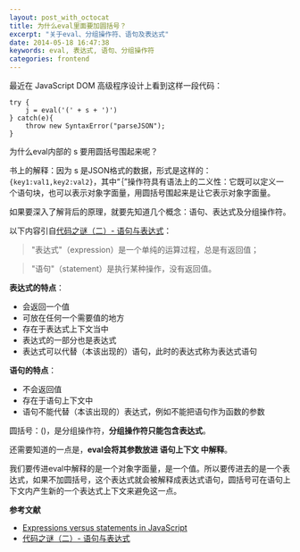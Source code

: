 ```yaml
---
layout: post_with_octocat
title: 为什么eval里面要加圆括号？
excerpt: "关于eval、分组操作符、语句及表达式"
date: 2014-05-18 16:47:38
keywords: eval, 表达式, 语句、分组操作符
categories: frontend
---
```

最近在 JavaScript DOM 高级程序设计上看到这样一段代码：


	try {
		j = eval('(' + s + ')')
    } catch(e){
    	throw new SyntaxError("parseJSON");
    }


为什么eval内部的 s 要用圆括号围起来呢？

书上的解释：因为 s 是JSON格式的数据，形式是这样的：`{key1:val1,key2:val2}`，其中“｛”操作符具有语法上的二义性：它既可以定义一个语句块，也可以表示对象字面量，用圆括号围起来是让它表示对象字面量。

如果要深入了解背后的原理，就要先知道几个概念：语句、表达式及分组操作符。

以下内容引自[代码之谜（二）- 语句与表达式](http://justjavac.com/codepuzzle/2012/10/28/codepuzzle-expression-and-statement.html)：

>"表达式"（expression）是一个单纯的运算过程，总是有返回值；

>"语句"（statement）是执行某种操作，没有返回值。


**表达式的特点**：

- 会返回一个值
- 可放在任何一个需要值的地方
- 存在于表达式上下文当中
- 表达式的一部分也是表达式
- 表达式可以代替（本该出现的）语句，此时的表达式称为表达式语句

**语句的特点**：

- 不会返回值
- 存在于语句上下文中
- 语句不能代替（本该出现的）表达式，例如不能把语句作为函数的参数

圆括号：()，是分组操作符，**分组操作符只能包含表达式**。

还需要知道的一点是，**eval会将其参数放进 语句上下文 中解释**。

我们要传进eval中解释的是一个对象字面量，是一个值。所以要传进去的是一个表达式，如果不加圆括号，这个表达式就会被解释成表达式语句，圆括号可在语句上下文内产生新的一个表达式上下文来避免这一点。

**参考文献**

- [Expressions versus statements in JavaScript](http://www.2ality.com/2012/09/expressions-vs-statements.html)
- [代码之谜（二）- 语句与表达式](http://justjavac.com/codepuzzle/2012/10/28/codepuzzle-expression-and-statement.html)